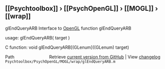 ## [[Psychtoolbox]] &#8250; [[PsychOpenGL]] &#8250; [[MOGL]] &#8250; [[wrap]]

glEndQueryARB  Interface to [OpenGL](OpenGL) function glEndQueryARB  
  
usage:  glEndQueryARB( target )  
  
C function:  void glEndQueryARB[(GLenum]((GLenum) target)  




<div class="code_header" style="text-align:right;">
  <span style="float:left;">Path&nbsp;&nbsp;</span> <span class="counter">Retrieve <a href=
  "https://raw.github.com/Psychtoolbox-3/Psychtoolbox-3/beta/Psychtoolbox/PsychOpenGL/MOGL/wrap/glEndQueryARB.m">current version from GitHub</a> | View <a href=
  "https://github.com/Psychtoolbox-3/Psychtoolbox-3/commits/beta/Psychtoolbox/PsychOpenGL/MOGL/wrap/glEndQueryARB.m">changelog</a></span>
</div>
<div class="code">
  <code>Psychtoolbox/PsychOpenGL/MOGL/wrap/glEndQueryARB.m</code>
</div>

